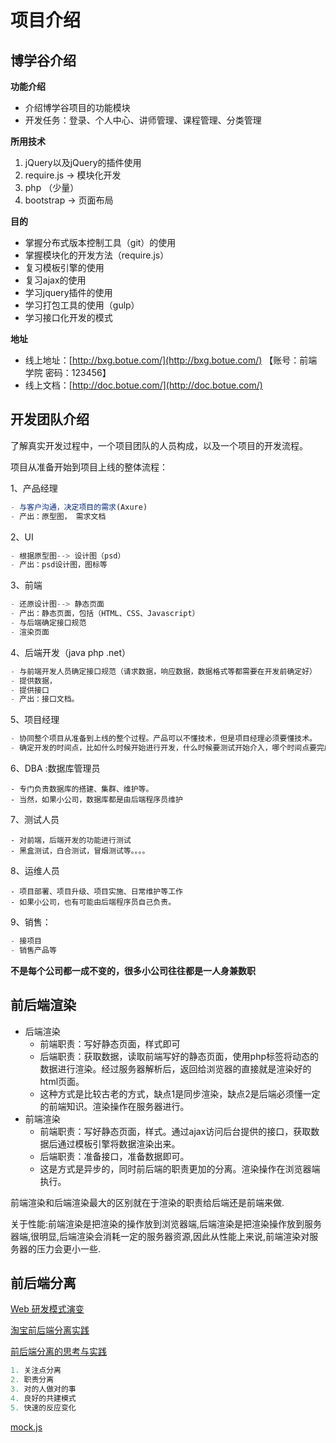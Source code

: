 # 项目介绍

## 博学谷介绍

**功能介绍** 
- 介绍博学谷项目的功能模块
- 开发任务：登录、个人中心、讲师管理、课程管理、分类管理

**所用技术** 

1. jQuery以及jQuery的插件使用
2. require.js -> 模块化开发
3. php （少量）
4. bootstrap -> 页面布局

**目的** 

- 掌握分布式版本控制工具（git）的使用
- 掌握模块化的开发方法（require.js）
- 复习模板引擎的使用
- 复习ajax的使用
- 学习jquery插件的使用
- 学习打包工具的使用（gulp）
- 学习接口化开发的模式


**地址** 

- 线上地址：[http://bxg.botue.com/](http://bxg.botue.com/)  【账号：前端学院  密码：123456】
- 线上文档：[http://doc.botue.com/](http://doc.botue.com/)

## 开发团队介绍

了解真实开发过程中，一个项目团队的人员构成，以及一个项目的开发流程。

  项目从准备开始到项目上线的整体流程：

1、产品经理

```javascript
- 与客户沟通，决定项目的需求(Axure)
- 产出：原型图， 需求文档
```

2、UI

```javascript
- 根据原型图--> 设计图（psd）
- 产出：psd设计图，图标等
```

3、前端

```javascript
- 还原设计图--> 静态页面
- 产出：静态页面，包括（HTML、CSS、Javascript）
- 与后端确定接口规范
- 渲染页面
```

4、后端开发（java php .net）

```javascript
- 与前端开发人员确定接口规范（请求数据，响应数据，数据格式等都需要在开发前确定好）
- 提供数据，
- 提供接口
- 产出：接口文档。
```

5、项目经理

```javascript
- 协同整个项目从准备到上线的整个过程。产品可以不懂技术，但是项目经理必须要懂技术。
- 确定开发的时间点，比如什么时候开始进行开发，什么时候要测试开始介入，哪个时间点要完成什么功能等。谁负责哪一个功能。这些所有的东西都需要项目经理去协同.
```

6、DBA :数据库管理员

    - 专门负责数据库的搭建、集群、维护等。
    - 当然，如果小公司，数据库都是由后端程序员维护
7、测试人员

    - 对前端，后端开发的功能进行测试
    - 黑盒测试，白合测试，冒烟测试等。。。。
8、运维人员

    - 项目部署、项目升级、项目实施、日常维护等工作
    - 如果小公司，也有可能由后端程序员自己负责。
9、销售：

```javascript
- 接项目
- 销售产品等
```

**不是每个公司都一成不变的，很多小公司往往都是一人身兼数职** 

## 前后端渲染

- 后端渲染 
  - 前端职责：写好静态页面，样式即可
  - 后端职责：获取数据，读取前端写好的静态页面，使用php标签将动态的数据进行渲染。经过服务器解析后，返回给浏览器的直接就是渲染好的html页面。
  - 这种方式是比较古老的方式，缺点1是同步渲染，缺点2是后端必须懂一定的前端知识。渲染操作在服务器进行。
- 前端渲染
  - 前端职责：写好静态页面，样式。通过ajax访问后台提供的接口，获取数据后通过模板引擎将数据渲染出来。
  - 后端职责：准备接口，准备数据即可。
  - 这是方式是异步的，同时前后端的职责更加的分离。渲染操作在浏览器端执行。

前端渲染和后端渲染最大的区别就在于渲染的职责给后端还是前端来做.

关于性能:前端渲染是把渲染的操作放到浏览器端,后端渲染是把渲染操作放到服务器端,很明显,后端渲染会消耗一定的服务器资源,因此从性能上来说,前端渲染对服务器的压力会更小一些.

## 前后端分离

[Web 研发模式演变](https://github.com/lifesinger/blog/issues/184)

[淘宝前后端分离实践](http://2014.jsconf.cn/slides/herman-taobaoweb/index.html)

[前后端分离的思考与实践](http://blog.jobbole.com/65513/)

```javascript
1. 关注点分离
2. 职责分离
3. 对的人做对的事
4. 良好的共建模式
5. 快速的反应变化
```

[mock.js](http://mockjs.com/)